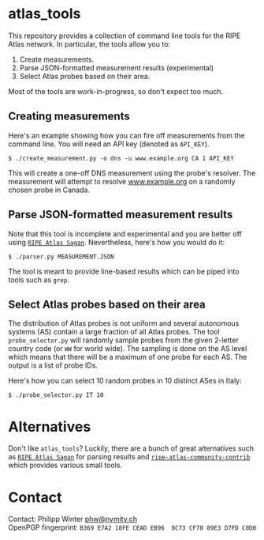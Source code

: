 atlas_tools
===========

This repository  provides a collection of command line tools for the RIPE Atlas
network.  In particular, the tools allow you to:

1. Create measurements.
2. Parse JSON-formatted measurement results (experimental)
3. Select Atlas probes based on their area.

Most of the tools are work-in-progress, so don't expect too much.

Creating measurements
---------------------

Here's an example showing how you can fire off measurements from the command
line.  You will need an API key (denoted as `API_KEY`).

    $ ./create_measurement.py -o dns -u www.example.org CA 1 API_KEY

This will create a one-off DNS measurement using the probe's resolver.  The
measurement will attempt to resolve www.example.org on a randomly chosen probe
in Canada.

Parse JSON-formatted measurement results
----------------------------------------

Note that this tool is incomplete and experimental and you are better off using
[`RIPE Atlas Sagan`](https://github.com/RIPE-NCC/ripe.atlas.sagan).
Nevertheless, here's how you would do it:

    $ ./parser.py MEASUREMENT.JSON

The tool is meant to provide line-based results which can be piped into tools
such as `grep`.

Select Atlas probes based on their area
---------------------------------------

The distribution of Atlas probes is not uniform and several autonomous systems
(AS) contain a large fraction of all Atlas probes.  The tool
`probe_selector.py` will randomly sample probes from the given 2-letter country
code (or `WW` for world wide).  The sampling is done on the AS level which
means that there will be a maximum of one probe for each AS.  The output is a
list of probe IDs.

Here's how you can select 10 random probes in 10 distinct ASes in Italy:

    $ ./probe_selector.py IT 10

Alternatives
============

Don't like `atlas_tools`?  Luckily, there are a bunch of great alternatives
such as [`RIPE Atlas Sagan`](https://github.com/RIPE-NCC/ripe.atlas.sagan) for
parsing results and
[`ripe-atlas-community-contrib`](https://github.com/RIPE-Atlas-Community/ripe-atlas-community-contrib)
which provides various small tools.

Contact
=======

Contact: Philipp Winter <phw@nymity.ch>  
OpenPGP fingerprint: `B369 E7A2 18FE CEAD EB96  8C73 CF70 89E3 D7FD C0D0`
